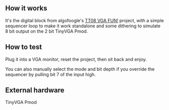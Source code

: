 ## How it works

It's the digital block from algofoogle's [TT08 VGA FUN!](https://github.com/algofoogle/tt08-vga-fun/) project, with a simple sequencer loop to make it work standalone and some dithering to simulate 8 bit output on the 2 bit TinyVGA Pmod.

## How to test

Plug it into a VGA monitor, reset the project, then sit back and enjoy.

You can also manually select the mode and bit depth if you override the sequencer by pulling bit 7 of the input high.

## External hardware

TinyVGA Pmod
